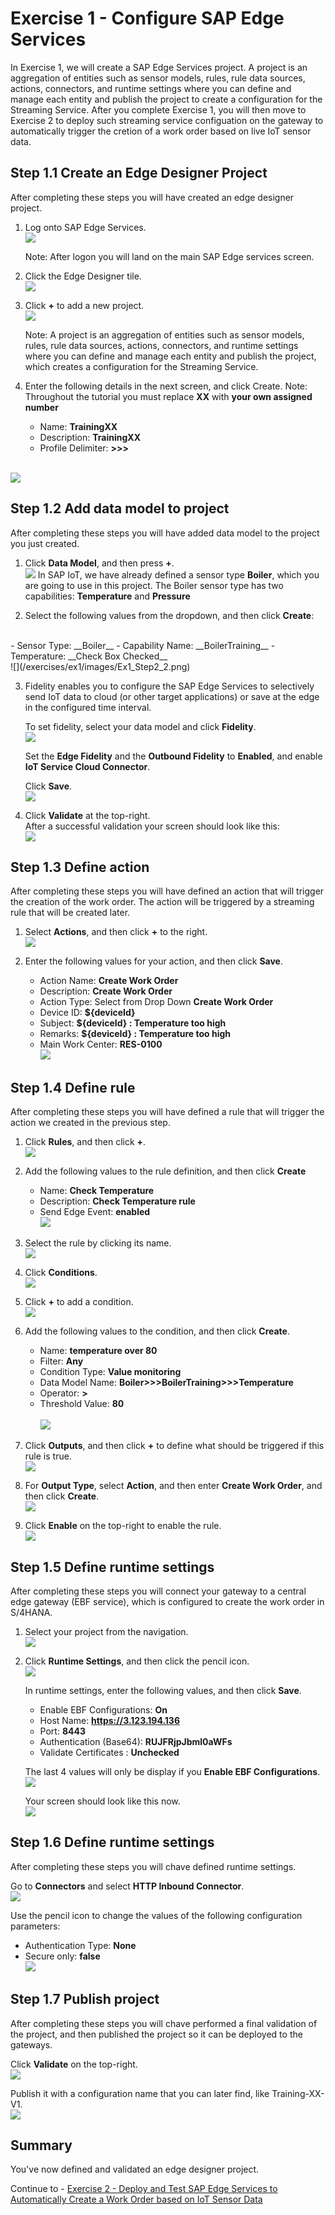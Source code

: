 # Exercise 1 - Configure SAP Edge Services

In Exercise 1, we will create a SAP Edge Services project.  A project is an aggregation of entities such as sensor models, rules, rule data sources, actions, connectors, and runtime settings where you can define and manage each entity and publish the project to create a configuration for the Streaming Service.      After you complete Exercise 1, you will then move to Exercise 2 to deploy such streaming service configuation on the gateway to automatically trigger the cretion of a work order based on live IoT sensor data.

## Step 1.1 Create an Edge Designer Project

After completing these steps you will have created an edge designer project.

1. Log onto SAP Edge Services.
<br>![](/exercises/ex1/images/Ex1_Step1_1.png)

   Note: After logon you will land on the main SAP Edge services screen.

2. Click the Edge Designer tile.
<br>![](/exercises/ex1/images/Ex1_Step1_2.png)

3. Click __+__ to add a new project.
<br>![](/exercises/ex1/images/Ex1_Step1_3.png)

   Note: A project is an aggregation of entities such as sensor models, rules, rule data sources, actions, connectors, and runtime settings where you can define and manage each entity and publish the project, which creates a configuration for the Streaming Service.

4. Enter the following details in the next screen, and click Create.
   Note: Throughout the tutorial you must replace __XX__ with __your own assigned number__<br>
   - Name: __TrainingXX__
   - Description: __TrainingXX__
   - Profile Delimiter: __>>>__

<br>![](/exercises/ex1/images/Ex1_Step1_4.png)

## Step 1.2 Add data model to project

After completing these steps you will have added data model to the project you just created.

1.	Click __Data Model__, and then press __+__.
<br>![](/exercises/ex1/images/Ex1_Step2_1.png)
In SAP IoT, we have already defined a sensor type __Boiler__, which you are going to use in this project. The Boiler sensor type has two capabilities: __Temperature__ and __Pressure__

2.	Select the following values from the dropdown, and then click __Create__:
<br>
   - Sensor Type: __Boiler__
   - Capability Name: __BoilerTraining__
   - Temperature: __Check Box Checked__
<br>![](/exercises/ex1/images/Ex1_Step2_2.png)

3. Fidelity enables you to configure the SAP Edge Services to selectively send IoT data to cloud (or other target applications) or save at the edge in the configured time interval.

   To set fidelity, select your data model and click __Fidelity__.
<br>![](/exercises/ex1/images/Ex1_Step2_3_1.png)

   Set the __Edge Fidelity__ and the __Outbound Fidelity__ to __Enabled__, and enable __IoT Service Cloud Connector__.

   Click __Save__.
<br>![](/exercises/ex1/images/Ex1_Step2_3_2.png)   

4. Click __Validate__ at the top-right.
   <br>After a successful validation your screen should look like this:
<br>![](/exercises/ex1/images/Ex1_Step2_4.png)   

## Step 1.3 Define action

After completing these steps you will have defined an action that will trigger the creation of the work order. The action will be triggered by a streaming rule that will be created later.

1. Select __Actions__, and then click __+__ to the right.
<br>![](/exercises/ex1/images/Ex1_Step3_1.png)   

2. Enter the following values for your action, and then click __Save__.
   - Action Name: __Create Work Order__
   - Description: __Create Work Order__
   - Action Type: Select from Drop Down __Create Work Order__
   - Device ID: __${deviceId}__
   - Subject: __${deviceId} : Temperature too high__
   - Remarks: __${deviceId} : Temperature too high__
   - Main Work Center: __RES-0100__
<br>![](/exercises/ex1/images/Ex1_Step3_2.png) 

## Step 1.4 Define rule

After completing these steps you will have defined a rule that will trigger the action we created in the previous step.

1. Click __Rules__, and then click __+__.
<br>![](/exercises/ex1/images/Ex1_Step4_1.png)

2. Add the following values to the rule definition, and then click __Create__
   - Name: __Check Temperature__
   - Description: __Check Temperature rule__
   - Send Edge Event: __enabled__
<br>![](/exercises/ex1/images/Ex1_Step4_2.png)

3. Select the rule by clicking its name.
<br>![](/exercises/ex1/images/Ex1_Step4_3.png)

4. Click __Conditions__.
<br>![](/exercises/ex1/images/Ex1_Step4_4.png)

5. Click __+__ to add a condition.
<br>![](/exercises/ex1/images/Ex1_Step4_5.png)

6. Add the following values to the condition, and then click __Create__.
   - Name: __temperature over 80__
   - Filter: __Any__
   - Condition Type: __Value monitoring__
   - Data Model Name: __Boiler>>>BoilerTraining>>>Temperature__
   - Operator: __>__
   - Threshold Value: __80__   
<br>![](/exercises/ex1/images/Ex1_Step4_6.png)

7. Click __Outputs__, and then click __+__ to define what should be triggered if this rule is true.
<br>![](/exercises/ex1/images/Ex1_Step4_7.png)

8. For __Output Type__, select __Action__, and then enter __Create Work Order__, and then click __Create__.
<br>![](/exercises/ex1/images/Ex1_Step4_8.png)

9. Click __Enable__ on the top-right to enable the rule.
<br>![](/exercises/ex1/images/Ex1_Step4_9.png)

## Step 1.5 Define runtime settings

After completing these steps you will connect your gateway to a central edge gateway (EBF service), which is configured to create the work order in S/4HANA.

1. Select your project from the navigation.
<br>![](/exercises/ex1/images/Ex1_Step5_1.png)

2. Click __Runtime Settings__, and then click the pencil icon.
<br>![](/exercises/ex1/images/Ex1_Step5_2_1.png)

   In runtime settings, enter the following values, and then click __Save__.
   - Enable EBF Configurations: __On__
   - Host Name: __https://3.123.194.136__
   - Port: __8443__
   - Authentication (Base64): __RUJFRjpJbml0aWFs__
   - Validate Certificates	: __Unchecked__
   
   The last 4 values will only be display if you __Enable EBF Configurations__.
<br>![](/exercises/ex1/images/Ex1_Step5_2_2.png)

   Your screen should look like this now.
<br>![](/exercises/ex1/images/Ex1_Step5_2_3.png)   

## Step 1.6 Define runtime settings

After completing these steps you will chave defined runtime settings.

Go to __Connectors__ and select __HTTP Inbound Connector__.
<br>![](/exercises/ex1/images/Ex1_Step6_1.png)

Use the pencil icon to change the values of the following configuration parameters:
   - Authentication Type: __None__
   - Secure only: __false__
<br>![](/exercises/ex1/images/Ex1_Step6_2.png)   

## Step 1.7 Publish project

After completing these steps you will chave performed a final validation of the project, and then published the project so it can be deployed to the gateways.

Click __Validate__ on the top-right.
<br>![](/exercises/ex1/images/Ex1_Step7_1.png)   

Publish it with a configuration name that you can later find, like Training-XX-V1.
<br>![](/exercises/ex1/images/Ex1_Step7_2.png)     

## Summary

You've now defined and validated an edge designer project.

Continue to - [Exercise 2 - Deploy and Test SAP Edge Services to Automatically Create a Work Order based on IoT Sensor Data](../ex2/README.md)

